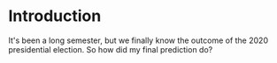 # Introduction

It's been a long semester, but we finally know the outcome of the 2020 presidential election. So how did my final prediction do?
